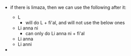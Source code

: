 - if there is limaza, then we can use the following after it:
	- L
		- will do L + fi'al, and will not use the below ones
	- Li anna ni
		- can only do Li anna ni + fi'al 
	- Li anna
	- Li anni
	
- 